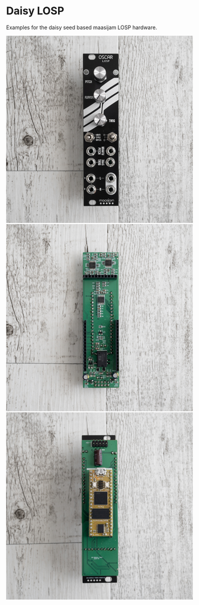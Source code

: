 # Daisy LOSP

Examples for the daisy seed based maasijam LOSP hardware.

![maasijam losp](Images/oscar_losp_panel.jpg)
![maasijam losp](Images/oscar_losp_back.jpg)
![maasijam losp](Images/oscar_losp_back2.jpg)
